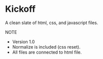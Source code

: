 # Kickoff

A clean slate of html, css, and javascript files.


NOTE
- Version 1.0
- Normalize is included (css reset).
- All files are connected to html file.
